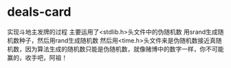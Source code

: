 # deals-card
实现斗地主发牌的过程
主要运用了<stdlib.h>头文件中的伪随机数
用srand生成随机数种子，然后用rand生成随机数
然后用<time.h>头文件来是伪随机数接近真随机数，因为算法生成的随机数只能是伪随机数，就像赌博中的数字一样，你不可能赢的，收手吧，阿祖！
